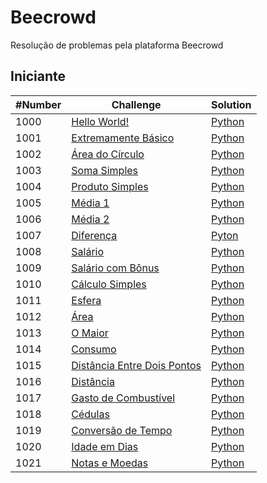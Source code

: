 # Beecrowd

Resolução de problemas pela plataforma Beecrowd

## Iniciante

| #Number | Challenge | Solution |
|---------|-----------|----------|
| 1000 | [Hello World!](https://www.beecrowd.com.br/judge/pt/problems/view/1000) | [Python](https://github.com/Lenakirara/Beecrowd/blob/main/Iniciante/1000-Hello-World.py)
| 1001 | [Extremamente Básico](https://www.beecrowd.com.br/judge/pt/problems/view/1001) | [Python](https://github.com/Lenakirara/Beecrowd/blob/main/Iniciante/1001-Extremamente-Basico.py)
| 1002 | [Área do Círculo](https://www.beecrowd.com.br/judge/pt/problems/view/1002) | [Python](https://github.com/Lenakirara/Beecrowd/blob/main/Iniciante/1002-Area-do-Circulo.py) |
| 1003 | [Soma Simples](https://www.beecrowd.com.br/judge/pt/problems/view/1003) | [Python](https://github.com/Lenakirara/Beecrowd/blob/main/Iniciante/1003-Soma-Simples.py) |
| 1004 | [Produto Simples](https://www.beecrowd.com.br/judge/pt/problems/view/1004) | [Python](https://github.com/Lenakirara/Beecrowd/blob/main/Iniciante/1004-Produto-Simples.py) |
| 1005 | [Média 1](https://www.beecrowd.com.br/judge/pt/problems/view/1005) | [Python](https://github.com/Lenakirara/Beecrowd/blob/main/Iniciante/1005-Media-1.py)
| 1006 | [Média 2](https://www.beecrowd.com.br/judge/pt/problems/view/1006) | [Python](https://github.com/Lenakirara/Beecrowd/blob/main/Iniciante/1006-Media2.py)
| 1007 | [Diferença](https://www.beecrowd.com.br/judge/pt/problems/view/1007) | [Pyton](https://github.com/Lenakirara/Beecrowd/blob/main/Iniciante/1007-Diferenca.py) |
| 1008 | [Salário](https://www.beecrowd.com.br/judge/pt/problems/view/1008) | [Python](https://github.com/Lenakirara/Beecrowd/blob/main/Iniciante/1008-Salario.py) |
| 1009 | [Salário com Bônus](https://www.beecrowd.com.br/judge/pt/problems/view/1009) | [Python](https://github.com/Lenakirara/Beecrowd/blob/main/Iniciante/1009-Salario-com-Bonus.py) |
| 1010 | [Cálculo Simples](https://www.beecrowd.com.br/judge/pt/problems/view/1010) | [Python](https://github.com/Lenakirara/Beecrowd/blob/main/Iniciante/1010-CalculoSimples.py) |
| 1011 | [Esfera](https://www.beecrowd.com.br/judge/pt/problems/view/1011) | [Python](https://github.com/Lenakirara/Beecrowd/blob/main/Iniciante/1011-Esfera.py) |
| 1012 | [Área](https://www.beecrowd.com.br/judge/pt/problems/view/1012) | [Python](https://github.com/Lenakirara/Beecrowd/blob/main/Iniciante/1012-Area.py) |
| 1013 | [O Maior](https://www.beecrowd.com.br/judge/pt/problems/view/1013) | [Python](https://github.com/Lenakirara/Beecrowd/blob/main/Iniciante/1013-O-Maior.py) |
| 1014 | [Consumo](https://www.beecrowd.com.br/judge/pt/problems/view/1014) | [Python](https://github.com/Lenakirara/Beecrowd/blob/main/Iniciante/1014-Consumo.py) |
| 1015 | [Distância Entre Dois Pontos](https://www.beecrowd.com.br/judge/pt/problems/view/1015) | [Python](https://github.com/Lenakirara/Beecrowd/blob/main/Iniciante/1015-Distancia-Entre-Dois-Pontos.py) |
| 1016 | [Distância](https://www.beecrowd.com.br/judge/pt/problems/view/1016) | [Python](https://github.com/Lenakirara/Beecrowd/blob/main/Iniciante/1016-Distancia.py) |
| 1017 | [Gasto de Combustível](https://www.beecrowd.com.br/judge/pt/problems/view/1017) | [Python](https://github.com/Lenakirara/Beecrowd/blob/main/Iniciante/1017-Gasto-de-Combustivel.py) |
| 1018 | [Cédulas](https://www.beecrowd.com.br/judge/pt/problems/view/1018) | [Python](https://github.com/Lenakirara/Beecrowd/blob/main/Iniciante/1018-Cedulas.py) |
| 1019 | [Conversão de Tempo](https://www.beecrowd.com.br/judge/pt/problems/view/1019) | [Python](https://github.com/Lenakirara/Beecrowd/blob/main/Iniciante/1019-Conversaode-Tempo.py) |
| 1020 | [Idade em Dias](https://www.beecrowd.com.br/judge/pt/problems/view/1020) | [Python](https://github.com/Lenakirara/Beecrowd/blob/main/Iniciante/1020-Idade-em-Dias.py) |
| 1021 | [Notas e Moedas](https://www.beecrowd.com.br/judge/pt/problems/view/1021) | [Python](https://github.com/Lenakirara/Beecrowd/blob/main/Iniciante/1021-Notas-e-Moedas.py) |















